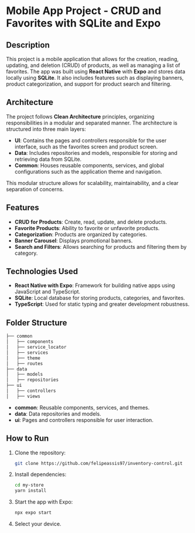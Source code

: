 
# Mobile App Project - CRUD and Favorites with SQLite and Expo

## Description

This project is a mobile application that allows for the creation, reading, updating, and deletion (CRUD) of products, as well as managing a list of favorites. The app was built using **React Native** with **Expo** and stores data locally using **SQLite**. It also includes features such as displaying banners, product categorization, and support for product search and filtering.

## Architecture

The project follows **Clean Architecture** principles, organizing responsibilities in a modular and separated manner. The architecture is structured into three main layers:

- **UI**: Contains the pages and controllers responsible for the user interface, such as the favorites screen and product screen.
- **Data**: Includes repositories and models, responsible for storing and retrieving data from SQLite.
- **Common**: Houses reusable components, services, and global configurations such as the application theme and navigation.

This modular structure allows for scalability, maintainability, and a clear separation of concerns.

## Features

- **CRUD for Products**: Create, read, update, and delete products.
- **Favorite Products**: Ability to favorite or unfavorite products.
- **Categorization**: Products are organized by categories.
- **Banner Carousel**: Displays promotional banners.
- **Search and Filters**: Allows searching for products and filtering them by category.

## Technologies Used

- **React Native with Expo**: Framework for building native apps using JavaScript and TypeScript.
- **SQLite**: Local database for storing products, categories, and favorites.
- **TypeScript**: Used for static typing and greater development robustness.

## Folder Structure

```bash
├── common
│   ├── components
│   ├── service_locator
│   ├── services
│   ├── theme
│   ├── routes
├── data
│   ├── models
│   ├── repositories
├── ui
│   ├── controllers
│   ├── views
```

- **common**: Reusable components, services, and themes.
- **data**: Data repositories and models.
- **ui**: Pages and controllers responsible for user interaction.

## How to Run

1. Clone the repository:

   ```bash
   git clone https://github.com/felipeassis97/inventory-control.git
   ```

2. Install dependencies:

   ```bash
   cd my-store
   yarn install
   ```

3. Start the app with Expo:

   ```bash
   npx expo start
   ```

4. Select your device.


